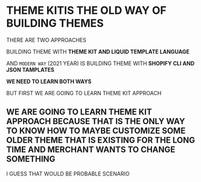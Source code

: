 # THEME KITIS THE OLD WAY OF BUILDING THEMES

THERE ARE TWO APPROACHES

BUILDING THEME WITH **THEME KIT AND LIQUID TEMPLATE LANGUAGE**

AND `MODERN WAY` (2021 YEAR) IS BUILDING THEME WITH **SHOPIFY CLI AND JSON TAMPLATES**

**WE NEED TO LEARN BOTH WAYS**

BUT FIRST WE ARE GOING TO LEARN THEME KIT APPROACH

## WE ARE GOING TO LEARN THEME KIT APPROACH BECAUSE THAT IS THE ONLY WAY TO KNOW HOW TO MAYBE CUSTOMIZE SOME OLDER THEME THAT IS EXISTING FOR THE LONG TIME AND MERCHANT WANTS TO CHANGE SOMETHING

I GUESS THAT WOULD BE PROBABLE SCENARIO